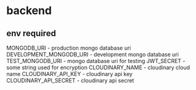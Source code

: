 # backend

## env required

MONGODB_URI - production mongo database uri
DEVELOPMENT_MONGODB_URI - development mongo database uri
TEST_MONGODB_URI - mongo database uri for testing
JWT_SECRET - some string used for encryption
CLOUDINARY_NAME - cloudinary cloud name
CLOUDINARY_API_KEY - cloudinary api key
CLOUDINARY_API_SECRET - cloudinary api secret
